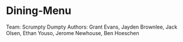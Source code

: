 # Dining-Menu
Team: Scrumpty Dumpty
Authors: Grant Evans, Jayden Brownlee, Jack Olsen, Ethan Youso, Jerome Newhouse, Ben Hoeschen
